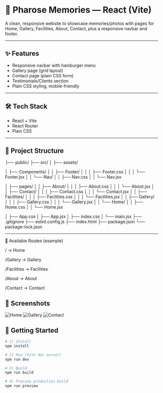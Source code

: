 
# 🌸 Pharose Memories — React (Vite)

A clean, responsive website to showcase memories/photos with pages for Home, Gallery, Facilities, About, Contact, plus a responsive navbar and footer.

---

## ✨ Features
- Responsive navbar with hamburger menu
- Gallery page (grid layout)
- Contact page (plain CSS form)
- Testimonials/Clients section
- Plain CSS styling, mobile-friendly

---

## 🛠 Tech Stack
- React + Vite
- React Router
- Plain CSS

---

## 📂 Project Structure

├── public/
├── src/
│ ├── assets/

│ ├── Components/
│ │ ├── Footer/
│ │ │ ├── Footer.css
│ │ │ └── Footer.jsx
│ │ └── Nav/
│ │ ├── Nav.css
│ │ └── Nav.jsx


│ ├── pages/
│ │ ├── About/
│ │ │ ├── About.css
│ │ │ └── About.jsx
│ │ ├── Contact/
│ │ │ ├── Contact.css
│ │ │ └── Contact.jsx
│ │ ├── Facilities/
│ │ │ ├── Facilities.css
│ │ │ └── Facilities.jsx
│ │ ├── Gallery/
│ │ │ ├── Gallery.css
│ │ │ └── Gallery.jsx
│ │ └── Home/
│ │ ├── Home.css
│ │ └── Home.jsx

│ ├── App.css
│ ├── App.jsx
│ ├── index.css
│ └── main.jsx
├── .gitignore
├── eslint.config.js
├── index.html
├── package.json
└── package-lock.json

---

🔗 Available Routes (example)

/ → Home

/Gallery → Gallery

/Facilities → Facilities

/About → About

/Contact → Contact

## 📸 Screenshots
![Home](https://github.com/user-attachments/assets/e4fcb179-7825-4b4a-9b45-34a67e5fa1b8)
![Gallery](https://github.com/user-attachments/assets/fe4d838e-47fa-435f-9ae3-b9763e9a28be)
![Contact](https://github.com/user-attachments/assets/53aa2e8b-c22c-4dff-a9f3-f023c28b3dfc)



## 🚀 Getting Started

```bash
# 1) Install
npm install

# 2) Run (Vite dev server)
npm run dev

# 3) Build
npm run build

# 4) Preview production build
npm run preview




